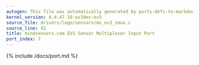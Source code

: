 ```yaml
---
autogen: This file was automatically generated by ports-defs-to-markdown.py
kernel_version: 4.4.47-19-ev3dev-ev3
source_file: drivers/lego/sensors/ms_ev3_smux.c
source_line: 42
title: mindsensors.com EV3 Sensor Multiplexer Input Port
port_index: 7
---
```


{% include /docs/port.md %}
